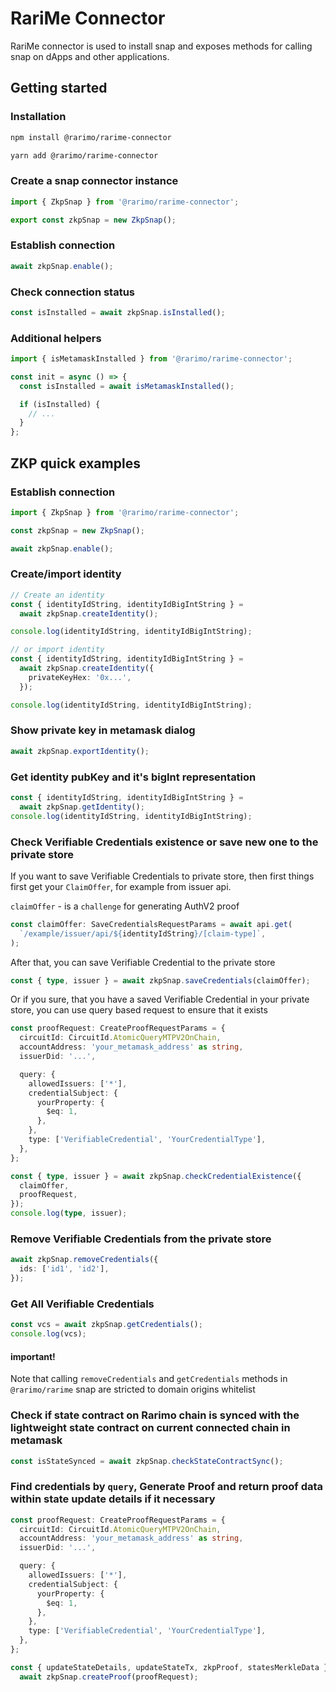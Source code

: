 # RariMe Connector

RariMe connector is used to install snap and exposes methods for calling snap on dApps and other applications.

## Getting started

### Installation

```bash
npm install @rarimo/rarime-connector
```

```bash
yarn add @rarimo/rarime-connector
```

### Create a snap connector instance

```typescript
import { ZkpSnap } from '@rarimo/rarime-connector';

export const zkpSnap = new ZkpSnap();
```

### Establish connection

```typescript
await zkpSnap.enable();
```

### Check connection status

```typescript
const isInstalled = await zkpSnap.isInstalled();
```

### Additional helpers

```typescript
import { isMetamaskInstalled } from '@rarimo/rarime-connector';

const init = async () => {
  const isInstalled = await isMetamaskInstalled();

  if (isInstalled) {
    // ...
  }
};
```

## ZKP quick examples

### Establish connection

```typescript
import { ZkpSnap } from '@rarimo/rarime-connector';

const zkpSnap = new ZkpSnap();

await zkpSnap.enable();
```

### Create/import identity

```typescript
// Create an identity
const { identityIdString, identityIdBigIntString } =
  await zkpSnap.createIdentity();

console.log(identityIdString, identityIdBigIntString);

// or import identity
const { identityIdString, identityIdBigIntString } =
  await zkpSnap.createIdentity({
    privateKeyHex: '0x...',
  });

console.log(identityIdString, identityIdBigIntString);
```

### Show private key in metamask dialog

```typescript
await zkpSnap.exportIdentity();
```

### Get identity pubKey and it's bigInt representation

```typescript
const { identityIdString, identityIdBigIntString } =
  await zkpSnap.getIdentity();
console.log(identityIdString, identityIdBigIntString);
```

### Check Verifiable Credentials existence or save new one to the private store

If you want to save Verifiable Credentials to private store, then first things first get your `ClaimOffer`, for example from issuer api.

`claimOffer` - is a `challenge` for generating AuthV2 proof

```typescript
const claimOffer: SaveCredentialsRequestParams = await api.get(
  `/example/issuer/api/${identityIdString}/[claim-type]`,
);
```

After that, you can save Verifiable Credential to the private store

```typescript
const { type, issuer } = await zkpSnap.saveCredentials(claimOffer);
```

Or if you sure, that you have a saved Verifiable Credential in your private store, you can use query based request to ensure that it exists

```typescript
const proofRequest: CreateProofRequestParams = {
  circuitId: CircuitId.AtomicQueryMTPV2OnChain,
  accountAddress: 'your_metamask_address' as string,
  issuerDid: '...',

  query: {
    allowedIssuers: ['*'],
    credentialSubject: {
      yourProperty: {
        $eq: 1,
      },
    },
    type: ['VerifiableCredential', 'YourCredentialType'],
  },
};

const { type, issuer } = await zkpSnap.checkCredentialExistence({
  claimOffer,
  proofRequest,
});
console.log(type, issuer);
```

### Remove Verifiable Credentials from the private store

```typescript
await zkpSnap.removeCredentials({
  ids: ['id1', 'id2'],
});
```

### Get All Verifiable Credentials

```typescript
const vcs = await zkpSnap.getCredentials();
console.log(vcs);
```

#### important!

Note that calling `removeCredentials` and `getCredentials` methods in `@rarimo/rarime` snap are stricted to domain origins whitelist

### Check if state contract on Rarimo chain is synced with the lightweight state contract on current connected chain in metamask

```typescript
const isStateSynced = await zkpSnap.checkStateContractSync();
```

### Find credentials by `query`, Generate Proof and return proof data within state update details if it necessary

```typescript
const proofRequest: CreateProofRequestParams = {
  circuitId: CircuitId.AtomicQueryMTPV2OnChain,
  accountAddress: 'your_metamask_address' as string,
  issuerDid: '...',

  query: {
    allowedIssuers: ['*'],
    credentialSubject: {
      yourProperty: {
        $eq: 1,
      },
    },
    type: ['VerifiableCredential', 'YourCredentialType'],
  },
};

const { updateStateDetails, updateStateTx, zkpProof, statesMerkleData } =
  await zkpSnap.createProof(proofRequest);
```
